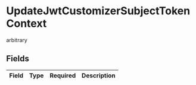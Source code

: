 # UpdateJwtCustomizerSubjectTokenContext

arbitrary


## Fields

| Field       | Type        | Required    | Description |
| ----------- | ----------- | ----------- | ----------- |